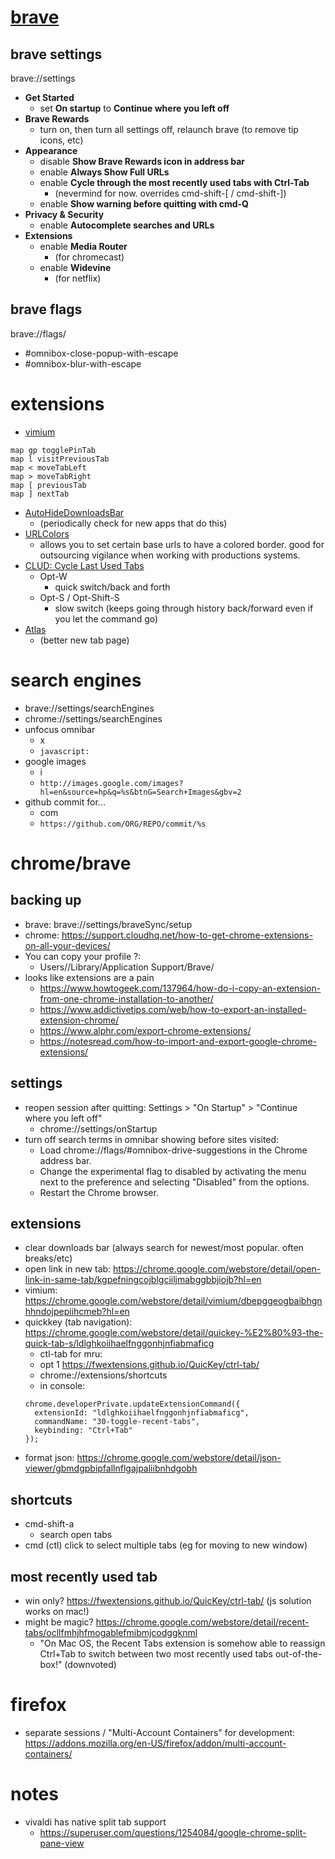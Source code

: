 # [brave](https://brave.com/download/)

## brave settings
brave://settings
* **Get Started**
  * set **On startup** to **Continue where you left off**
* **Brave Rewards**
  * turn on, then turn all settings off, relaunch brave (to remove tip icons, etc)
* **Appearance**
  * disable **Show Brave Rewards icon in address bar**
  * enable **Always Show Full URLs**
  * enable **Cycle through the most recently used tabs with Ctrl-Tab**
    * (nevermind for now. overrides cmd-shift-[ / cmd-shift-])
  * enable **Show warning before quitting with cmd-Q**
* **Privacy & Security**
  * enable **Autocomplete searches and URLs**
* **Extensions**
  * enable **Media Router**
    * (for chromecast)
  * enable **Widevine**
    * (for netflix)

## brave flags
brave://flags/
* #omnibox-close-popup-with-escape
* #omnibox-blur-with-escape

# extensions
* [vimium](https://chrome.google.com/webstore/detail/vimium/dbepggeogbaibhgnhhndojpepiihcmeb)
```
map gp togglePinTab
map l visitPreviousTab
map < moveTabLeft
map > moveTabRight
map [ previousTab
map ] nextTab
```
* [AutoHideDownloadsBar](https://chrome.google.com/webstore/detail/autohidedownloadsbar/gkmndgjgpolmikgnipipfekglbbgjcel)
  * (periodically check for new apps that do this)
* [URLColors](https://chrome.google.com/webstore/detail/urlcolors/jjccpcminoppplpmcfghflolejbdkekm)
  * allows you to set certain base urls to have a colored border. good for outsourcing vigilance when working with productions systems.
* [CLUD: Cycle Last Used Tabs](https://chrome.google.com/webstore/detail/clut-cycle-last-used-tabs/cobieddmkhhnbeldhncnfcgcaccmehgn?hl=en)
  * Opt-W
    * quick switch/back and forth
  * Opt-S / Opt-Shift-S
    * slow switch (keeps going through history back/forward even if you let the command go)
* [Atlas](https://chrome.google.com/webstore/detail/atlas/hdipbljnjaoiknbnmhhdiepmjioafgmp)
  * (better new tab page)

# search engines
* brave://settings/searchEngines
* chrome://settings/searchEngines
* unfocus omnibar
  * x
  * `javascript:`
* google images
  * i
  * `http://images.google.com/images?hl=en&source=hp&q=%s&btnG=Search+Images&gbv=2`
* github commit for...
  * com
  * `https://github.com/ORG/REPO/commit/%s`

# chrome/brave

## backing up
* brave: brave://settings/braveSync/setup
* chrome: https://support.cloudhq.net/how-to-get-chrome-extensions-on-all-your-devices/
* You can copy your profile ?:
  * Users/<username>/Library/Application Support/Brave/
* looks like extensions are a pain
  * https://www.howtogeek.com/137964/how-do-i-copy-an-extension-from-one-chrome-installation-to-another/
  * https://www.addictivetips.com/web/how-to-export-an-installed-extension-chrome/
  * https://www.alphr.com/export-chrome-extensions/
  * https://notesread.com/how-to-import-and-export-google-chrome-extensions/

## settings
* reopen session after quitting: Settings > "On Startup" > "Continue where you left off"
  * chrome://settings/onStartup
* turn off search terms in omnibar showing before sites visited:
  * Load chrome://flags/#omnibox-drive-suggestions in the Chrome address bar.
  * Change the experimental flag to disabled by activating the menu next to the preference and selecting "Disabled" from the options.
  * Restart the Chrome browser.

## extensions
* clear downloads bar (always search for newest/most popular. often breaks/etc)
* open link in new tab: https://chrome.google.com/webstore/detail/open-link-in-same-tab/kgpefningcojblgciiljmabggbbjiojb?hl=en
* vimium: https://chrome.google.com/webstore/detail/vimium/dbepggeogbaibhgnhhndojpepiihcmeb?hl=en
* quickkey (tab navigation): https://chrome.google.com/webstore/detail/quickey-%E2%80%93-the-quick-tab-s/ldlghkoiihaelfnggonhjnfiabmaficg
  * ctl-tab for mru:
  * opt 1 https://fwextensions.github.io/QuicKey/ctrl-tab/
  * chrome://extensions/shortcuts
  * in console:
  ```
  chrome.developerPrivate.updateExtensionCommand({
    extensionId: "ldlghkoiihaelfnggonhjnfiabmaficg",
    commandName: "30-toggle-recent-tabs",
    keybinding: "Ctrl+Tab"
  });
  ```
* format json: https://chrome.google.com/webstore/detail/json-viewer/gbmdgpbipfallnflgajpaliibnhdgobh



## shortcuts
* cmd-shift-a
  * search open tabs
* cmd (ctl) click to select multiple tabs (eg for moving to new window)



## most recently used tab
* win only? https://fwextensions.github.io/QuicKey/ctrl-tab/ (js solution works on mac!)
* might be magic? https://chrome.google.com/webstore/detail/recent-tabs/ocllfmhjhfmogablefmibmjcodggknml
  * "On Mac OS, the Recent Tabs extension is somehow able to reassign Ctrl+Tab to switch between two most recently used tabs out-of-the-box!" (downvoted)


# firefox

* separate sessions / "Multi-Account Containers" for development: https://addons.mozilla.org/en-US/firefox/addon/multi-account-containers/


# notes

* vivaldi has native split tab support
  * https://superuser.com/questions/1254084/google-chrome-split-pane-view
